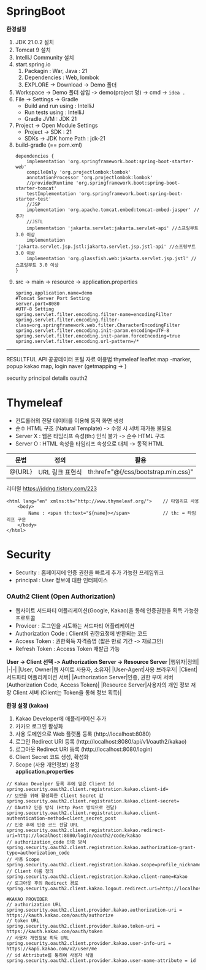 # SpringBoot
**환경설정**
1. JDK 21.0.2 설치
2. Tomcat 9 설치
3. IntelliJ Community 설치
4. start.spring.io
    1. Packagin : War, Java : 21
    2. Dependencies : Web, lombok
    3. EXPLORE -> Download -> Demo 폴더
5. Workspace -> Demo 폴더 삽입 -> demo(project 명) -> cmd -> ```idea .```
6. File -> Settings -> Gradle
    *  Build and run using : IntelliJ
    *  Run tests using : IntelliJ
    *  Gradle JVM : JDK 21
7. Project -> Open Module Settings
    * Project -> SDK : 21
    * SDKs -> JDK home Path : jdk-21
8. build-gradle (== pom.xml)
    ```
    dependencies {
        implementation 'org.springframework.boot:spring-boot-starter-web'
        compileOnly 'org.projectlombok:lombok'
        annotationProcessor 'org.projectlombok:lombok'
        //providedRuntime 'org.springframework.boot:spring-boot-starter-tomcat'
        testImplementation 'org.springframework.boot:spring-boot-starter-test'
        //JSP
        implementation 'org.apache.tomcat.embed:tomcat-embed-jasper' // 추가
  	    //JSTL
  	    implementation 'jakarta.servlet:jakarta.servlet-api' //스프링부트 3.0 이상
  	    implementation 'jakarta.servlet.jsp.jstl:jakarta.servlet.jsp.jstl-api' //스프링부트 3.0 이상
  	    implementation 'org.glassfish.web:jakarta.servlet.jsp.jstl' //스프링부트 3.0 이상
    }
    ```
9. src -> main -> resource -> application.properties
   ```
   spring.application.name=demo
   #Tomcat Server Port Setting
   server.port=8080
   #UTF-8 Setting
   spring.servlet.filter.encoding.filter-name=encodingFilter
   spring.servlet.filter.encoding.filter-class=org.springframework.web.filter.CharacterEncodingFilter
   spring.servlet.filter.encoding.init-param.encoding=UTF-8
   spring.servlet.filter.encoding.init-param.forceEncoding=true
   spring.servlet.filter.encoding.url-pattern=/*
    ```
****



RESULTFUL API
 공공데이터 포털 자료 이용법
   thymeleaf
    leaflet
   map
   -marker, popup 
   kakao map, login
   naver
   (getmapping -> )

security
   principal details
   oauth2


# Thymeleaf
* 컨트롤러의 전달 데이터를 이용해 동적 화면 생성
* 순수 HTML 구조 (Natural Template) -> 수정 시 서버 재가동 불필요
* Server X : 웹은 타임리프 속성(th:) 인식 불가 -> 순수 HTML 구조
* Server O : HTML 속성을 타임리프 속성으로 대체 -> 동적 HTML          

|문법|정의|활용|
|-|-|-|
|@{URL}|URL 링크 표현식|th:href="@{/css/bootstrap.min.css}"|
리터럴
https://jddng.tistory.com/223
```
<html lang="en" xmlns:th="http://www.thymeleaf.org/">    // 타임리프 사용
    <body>
        Name : <span th:text="${name}></span>            // th: = 타임리프 구문
    </body>
</html>

```















# Security
* Security : 홈페이지에 인증 권한을 빠르게 추가 가능한 프레임워크
* principal : User 정보에 대한 인터페이스

### OAuth2 Client (Open Authorization)
* 웹사이트 서드파티 어플리케이션(Google, Kakao)을 통해 인증권한을 획득 가능한 프로토콜
* Provicer : 로그인을 시도하는 서드파티 어플리케이션
* Authorization Code : Client의 권한요청에 반환되는 코드
* Access Token : 권한획득 자격증명 (짧은 만료 기간 -> 재로그인)
* Refresh Token : Access Token 재발급 가능 

**User -> Client 선택 -> Authorization Server -> Resource Server**
|행위자|정의|
|-|-|
|User, Owner|웹 사이트 사용자, 소유자|
|User-Agent|사용 브라우저|
|Client|서드파티 어플리케이션 서버|
|Authorization Server|인증, 권한 부여 서버 (Authorization Code, Access Token)|
|Resource Server|사용자의 개인 정보 저장 Client 서버 (Client는 Token을 통해 정보 획득)|

**환경 설정 (kakao)**
1. Kakao Developer에 애플리케이션 추가
2. 카카오 로그인 활성화
3. 사용 도메인으로 Web 플랫폼 등록 (http://localhost:8080)
4. 로그인 Redirect URI 등록 (http://localhost:8080/api/v1/oauth2/kakao)
5. 로그아웃 Redirect URI 등록 (http://localhost:8080/login)
6. Client Secret 코드 생성, 확성화
7. Scope (사용 개인정보) 설정           
**application.properties**
```
// Kakao Develper 등록 후에 얻은 Client Id
spring.security.oauth2.client.registration.kakao.client-id=
// 보안을 위해 활성화한 Client Secret 값                                                          
spring.security.oauth2.client.registration.kakao.client-secret=
// OAuth2 인증 방식 (Http Post 방식으로 전달)                                                      
spring.security.oauth2.client.registration.kakao.client-authentication-method=client_secret_post
// 인증 후에 인증 코드 전달 URL                     
spring.security.oauth2.client.registration.kakao.redirect-uri=http://localhost:8080/login/oauth2/code/kakao
// authorization_code 인증 방식          
spring.security.oauth2.client.registration.kakao.authorization-grant-type=authorization_code
// 사용 Scope
spring.security.oauth2.client.registration.kakao.scope=profile_nickname,profile_image,account_email
// Client 이름 정의                  
spring.security.oauth2.client.registration.kakao.client-name=Kakao
// 로그아웃 후의 Redirect 경로            
spring.security.oauth2.client.kakao.logout.redirect.uri=http://localhost:8080/login                                  

#KAKAO PROVIDER
// authorization URL
spring.security.oauth2.client.provider.kakao.authorization-uri = https://kauth.kakao.com/oauth/authorize
// token URL
spring.security.oauth2.client.provider.kakao.token-uri = https://kauth.kakao.com/oauth/token
// 사용자 개인정보 획득 URL
spring.security.oauth2.client.provider.kakao.user-info-uri = https://kapi.kakao.com/v2/user/me
// id Attribute를 통하여 사용자 식별
spring.security.oauth2.client.provider.kakao.user-name-attribute = id
```


